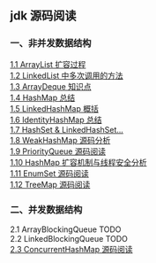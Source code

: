 ## jdk 源码阅读

### 一、非并发数据结构

[1.1 ArrayList 扩容过程](notes/data-structure/ArrayList.md)<br>
[1.2 LinkedList 中多次调用的方法](notes/data-structure/LinkedList.md)<br>
[1.3 ArrayDeque 知识点](notes/data-structure/ArrayDeque.md)<br>
[1.4 HashMap 总结](notes/data-structure/HashMap.md)<br>
[1.5 LinkedHashMap 概括](notes/data-structure/LinkedHashMap.md)<br>
[1.6 IdentityHashMap 总结](notes/data-structure/IdentityHashMap.md)<br>
[1.7 HashSet & LinkedHashSet...](notes/data-structure/HashSet-LinkedHashSet.md)<br>
[1.8 WeakHashMap 源码分析](https://zchen96.github.io/2018/12/15/WeakHashMap-%E6%BA%90%E7%A0%81%E9%98%85%E8%AF%BB/)<br>
[1.9 PriorityQueue 源码阅读](https://zchen96.github.io/2018/12/15/PriorityQueue-%E6%BA%90%E7%A0%81%E9%98%85%E8%AF%BB/)<br>
[1.10 HashMap 扩容机制与线程安全分析](https://zchen96.github.io/2018/12/15/HashMap-%E6%89%A9%E5%AE%B9%E6%9C%BA%E5%88%B6%E4%B8%8E%E7%BA%BF%E7%A8%8B%E5%AE%89%E5%85%A8%E5%88%86%E6%9E%90/)<br>
[1.11 EnumSet 源码阅读](notes/data-structure/EnumSet.md)<br>
[1.12 TreeMap 源码阅读](notes/data-structure/TreeMap.md)<br>

### 二、并发数据结构

2.1 ArrayBlockingQueue TODO <br>
2.2 LinkedBlockingQueue TODO <br>
[2.3 ConcurrentHashMap 源码阅读](notes/data-structure/ConcurrentHashMap.md)<br>



